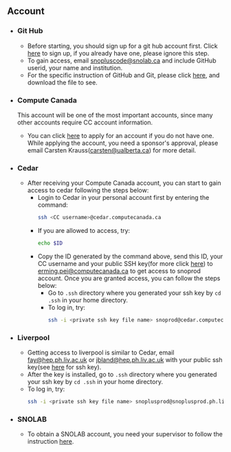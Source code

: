 ## Account
* ### Git Hub
  * Before starting, you should sign up for a git hub account first. Click [here](https://github.com/signup/free) to sign up, if you already have one, please ignore this step.
  * To gain access, email snopluscode@snolab.ca and include GitHub userid, your name and institution.
  * For the specific instruction of GitHub and Git, please click [here](https://www.snolab.ca/snoplus/private/DocDB/cgi/ShowDocument?docid=1462), and download the file to see.
  
* ### Compute Canada
  This account will be one of the most important accounts, since many other accounts require CC account information.
  * You can click [here](https://www.computecanada.ca/research-portal/account-management/apply-for-an-account/) to apply for an account if you do not have one.    While applying the account, you need a sponsor's approval, please email Carsten Krauss(carsten@ualberta.ca) for more detail.
  
* ### Cedar
  * After receiving your Compute Canada account, you can start to gain access to cedar following the steps below:
    * Login to Cedar in your personal account first by entering the command:
      ```bash
      ssh <CC username>@cedar.computecanada.ca
      ```
    * If you are allowed to access, try:
      ```bash
      echo $ID
      ```
    * Copy the ID generated by the command above, send this ID, your CC username and your public SSH key(for more click [here](./tools.md)) to erming.pei@computecanada.ca to get access to snoprod account. Once you are granted access, you can follow the steps below:
      * Go to `.ssh` directory where you generated your ssh key by `cd .ssh` in your home directory.
      * To log in, try:
        ```bash
        ssh -i <private ssh key file name> snoprod@cedar.computecanada.ca
        ```
        
* ### Liverpool
  * Getting access to liverpool is similar to Cedar, email fay@hep.ph.liv.ac.uk or jbland@hep.ph.liv.ac.uk with your public ssh key(see [here](./tools.md) for ssh key).
  * After the key is installed, go to `.ssh` directory where you generated your ssh key by `cd .ssh` in your home directory.
  * To log in, try:
    ```bash
    ssh -i <private ssh key file name> snoplusprod@snoplusprod.ph.liv.ac.uk
    ```

* ### SNOLAB
  * To obtain a SNOLAB account, you need your supervisor to follow the instruction [here](https://www.snolab.ca/orbeon/fr/ComputingSupport/NewSNOLABUserAccount/new).
